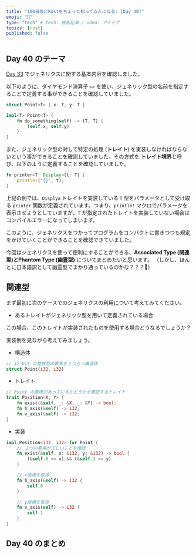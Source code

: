 ```yaml
---
title: "100日後にRustをちょっと知ってる人になる: [Day 40]"
emoji: "🦀"
type: "tech" # tech: 技術記事 / idea: アイデア
topics: [rust]
published: false
---
```

## Day 40 のテーマ

[Day 33](https://zenn.dev/shinyay/articles/hello-rust-day033) でジェネリクスに関する基本内容を確認しました。

以下のように、ダイヤモンド演算子 `<>` を使い、ジェネリック型の名前を指定することで定義する事ができることを確認していました。

```rust
struct Point<T> { x: T, y: T }

impl<T> Point<T> {
    fn do_something(self) -> (T, T) {
        (self.x, self.y)
    }
}
```

また、ジェネリック型の対して特定の処理 (**トレイト**) を実装しなければならないという事ができることを確認していました。その方式を **トレイト境界**と呼び、以下のように定義することを確認していました。

```rust
fn printer<T: Display>(t: T) {
    println!("{}", t);
}
```

上記の例では、`Displya` トレイトを実装している `T` 型をパラメータとして受け取る `printer` 関数が定義されています。つまり、`println!` マクロでパラメータを表示させようとしていますが、`T` が指定されたトレイトを実装していない場合はコンパイルエラーになってしまいます。

このように、ジェネリクスをつかってプログラムをコンパクトに書きつつも規定をかけていくことができることを確認できていました。

今回はジェネリクスを使って便利にすることができる、**Associated Type (関連型)**と**Phantom Type (幽霊型)** についてまとめたいと思います。
（しかし、ほんとに日本語訳として幽霊型でまかり通っているのかな？？？🤔）

## 関連型

まず最初に次のケースでのジェネリクスの利用について考えてみてください。

- あるトレイトがジェネリック型を用いて定義されている場合

この場合、このトレイトが実装されたものを使用する場合どうなるでしょうか？

実装例を見ながら考えてみましょう。

- 構造体

```rust
// 32 bit の整数型の要素を２つもつ構造体
struct Point(i32, i32)
```

- トレイト

```rust
// Point の座標があっているかどうかを確認するトレイト
trait Position<X, Y> {
    fn exist(&self, _: &X, _: &Y) -> bool;
    fn h_axis(&self) -> i32;
    fn v_axis(&self) -> i32;
}
```

- 実装

```rust
impl Position<i32, i32> for Point {
    // ２つの要素が正しいことを確認
    fn exist(&self, x: &i32, y: &i32) -> bool {
        (&self.0 == x) && (&self.1 == y)
    }

    // x座標を取得
    fn h_axis(&self) -> i32 {
        self.0
    }

    // y座標を取得
    fn v_axis(self) -> i32 {
        self.1
    }
}
```

## Day 40 のまとめ


